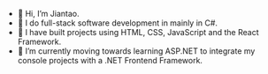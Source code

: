 - 👋 Hi, I’m Jiantao.
- 👀 I do full-stack software development in mainly in C#.
- 👀 I have built projects using HTML, CSS, JavaScript and the React Framework. 
- 🌱 I’m currently moving towards learning ASP.NET to integrate my console projects with a .NET Frontend Framework. 

<!---
katereverie/katereverie is a ✨ special ✨ repository because its `README.md` (this file) appears on your GitHub profile.
You can click the Preview link to take a look at your changes.
--->
